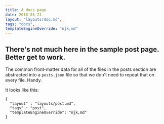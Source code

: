 ```yaml
---
title: A docs page
date: 2018-03-21
layout: "layouts/doc.md",
tags: "docs",
templateEngineOverride: "njk,md"
---
```


## There's not much here in the sample post page. Better get to work.

The common front-matter data for all of the files in the posts section are abstracted into a `posts.json` file so that we don't need to repeat that on every file. Handy.

It looks like this:

```
{
  "layout" : "layouts/post.md",
  "tags" : "post",
  "templateEngineOverride": "njk,md"
}
```


